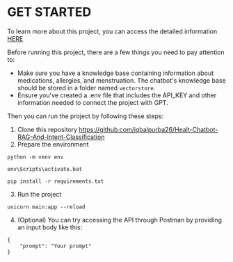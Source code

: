 # GET STARTED

To learn more about this project, you can access the detailed information [HERE](https://github.com/iqbalpurba26/Health-Chatbot-RAG-And-Topic-Classification/blob/main/README.md)

Before running this project, there are a few things you need to pay attention to:

- Make sure you have a knowledge base containing information about medications, allergies, and menstruation. The chatbot's knowledge base should be stored in a folder named ```vectorstore```.
- Ensure you've created a .env file that includes the API_KEY and other information needed to connect the project with GPT.

Then you can run the project by following these steps:
1. Clone this repository https://github.com/iqbalpurba26/Healt-Chatbot-RAG-And-Intent-Classification
2. Prepare the environment
```
python -m venv env

env\Scripts\activate.bat

pip install -r requirements.txt
```
3. Run the project
```
uvicorn main:app --reload
```

4. (Optional) You can try accessing the API through Postman by providing an input body like this:
```
{
    "prompt": "Your prompt"
}
```